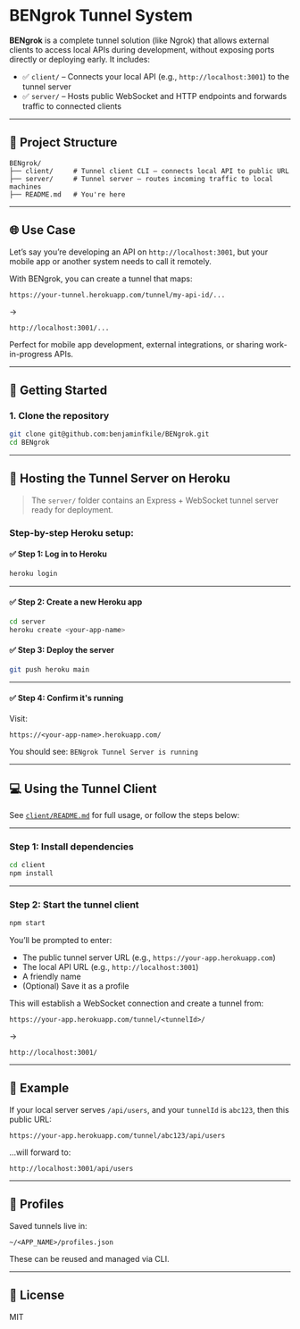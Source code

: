 # BENgrok Tunnel System

**BENgrok** is a complete tunnel solution (like Ngrok) that allows external clients to access local APIs during development, without exposing ports directly or deploying early. It includes:

- ✅ `client/` – Connects your local API (e.g., `http://localhost:3001`) to the tunnel server
- ✅ `server/` – Hosts public WebSocket and HTTP endpoints and forwards traffic to connected clients

---

## 🧩 Project Structure

```
BENgrok/
├── client/     # Tunnel client CLI – connects local API to public URL
├── server/     # Tunnel server – routes incoming traffic to local machines
├── README.md   # You're here
```

---

## 🌐 Use Case

Let’s say you’re developing an API on `http://localhost:3001`, but your mobile app or another system needs to call it remotely.

With BENgrok, you can create a tunnel that maps:

```
https://your-tunnel.herokuapp.com/tunnel/my-api-id/...
```

→

```
http://localhost:3001/...
```

Perfect for mobile app development, external integrations, or sharing work-in-progress APIs.

---

## 🚀 Getting Started

### 1. Clone the repository

```bash
git clone git@github.com:benjaminfkile/BENgrok.git
cd BENgrok
```

---

## 🔧 Hosting the Tunnel Server on Heroku

> The `server/` folder contains an Express + WebSocket tunnel server ready for deployment.

### Step-by-step Heroku setup:

#### ✅ Step 1: Log in to Heroku

```bash
heroku login
```

---

#### ✅ Step 2: Create a new Heroku app

```bash
cd server
heroku create <your-app-name>
```

#### ✅ Step 3: Deploy the server

```bash
git push heroku main
```

---

#### ✅ Step 4: Confirm it's running

Visit:

```
https://<your-app-name>.herokuapp.com/
```

You should see: `BENgrok Tunnel Server is running`

---

## 💻 Using the Tunnel Client

See [`client/README.md`](./client/README.md) for full usage, or follow the steps below:

---

### Step 1: Install dependencies

```bash
cd client
npm install
```

---

### Step 2: Start the tunnel client

```bash
npm start
```

You’ll be prompted to enter:

- The public tunnel server URL (e.g., `https://your-app.herokuapp.com`)
- The local API URL (e.g., `http://localhost:3001`)
- A friendly name
- (Optional) Save it as a profile

This will establish a WebSocket connection and create a tunnel from:

```
https://your-app.herokuapp.com/tunnel/<tunnelId>/
```

→

```
http://localhost:3001/
```

---

## 🧪 Example

If your local server serves `/api/users`, and your `tunnelId` is `abc123`, then this public URL:

```
https://your-app.herokuapp.com/tunnel/abc123/api/users
```

...will forward to:

```
http://localhost:3001/api/users
```

---

## 📂 Profiles

Saved tunnels live in:

```
~/<APP_NAME>/profiles.json
```

These can be reused and managed via CLI.

---

## 📄 License

MIT
